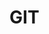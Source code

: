 <HTML>
<HEAD><TITLE>ATIVIDADE DE  VERSIONAMENTO</TITLE></HEAD>
<BODY>
   <H1> GIT </H1>
</BODY>
</HTML>
